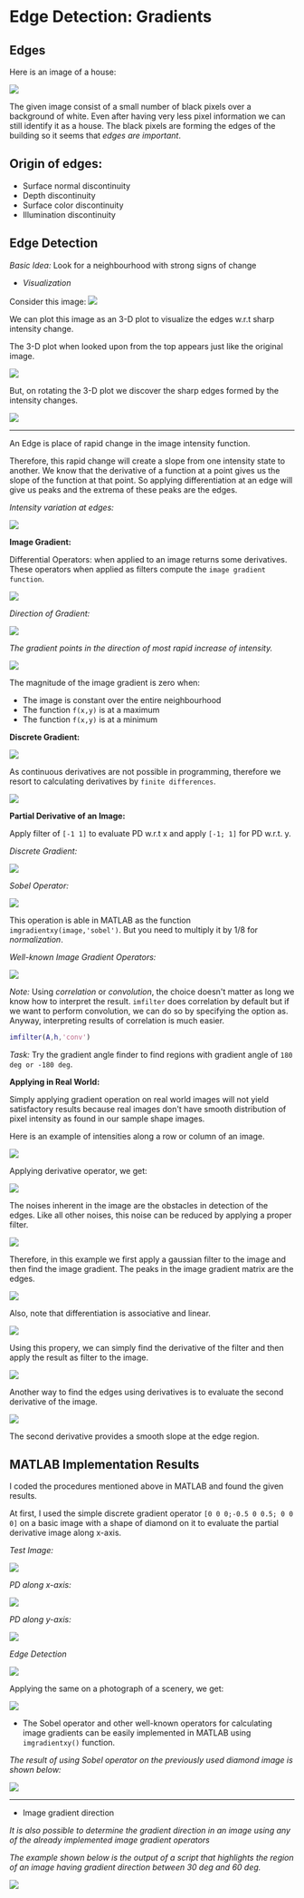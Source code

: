 # Edge Detection: Gradients

## Edges

Here is an image of a house:

![](assets/cottage.png)

The given image consist of a small number of black pixels over a background of white. Even after having very less pixel information we can still identify it as a house. The black pixels are forming the edges of the building so it seems that *edges are important*.

## Origin of edges:

* Surface normal discontinuity
* Depth discontinuity
* Surface color discontinuity
* Illumination discontinuity

## Edge Detection

*Basic Idea:* Look for a neighbourhood with strong signs of change

* *Visualization*

Consider this image:
![](./assets/img.png)

We can plot this image as an 3-D plot to visualize the edges w.r.t sharp intensity change.

The 3-D plot when looked upon from the top appears just like the original image.

![](./assets/surf.png)

But, on rotating the 3-D plot we discover the sharp edges formed by the intensity changes.

![](./assets/surf-rot.png)
<hr>

An Edge is place of rapid change in the image intensity function.

Therefore, this rapid change will create a slope from one intensity state to another. We know that the derivative of a function at a point gives us the slope of the function at that point. So applying differentiation at an edge will give us peaks and the extrema of these peaks are the edges.

*Intensity variation at edges:*

![](./assets/intensity-variation-edge.png)

**Image Gradient:**

Differential Operators: when applied to an image returns some derivatives. These operators when applied as filters compute the `image gradient function`.

![](./assets/gradient.png)

*Direction of Gradient:*

![](./assets/gradient-direction.png)

*The gradient points in the direction of most rapid increase of intensity.*

![](./assets/formula.png)

The magnitude of the image gradient is zero when:

* The image is constant over the entire neighbourhood
* The function `f(x,y)` is at a maximum
* The function `f(x,y)` is at a minimum

**Discrete Gradient:**

![](./assets/2d-derv.png)

As continuous derivatives are not possible in programming, therefore we resort to calculating derivatives by `finite differences`.

![](./assets/finite-diff.png)

**Partial Derivative of an Image:**

Apply filter of `[-1 1]` to evaluate PD w.r.t x and apply `[-1; 1]` for PD w.r.t. y.

*Discrete Gradient:*

![](./assets/dis-grad.png)

*Sobel Operator:*

![](./assets/sobel.png)

This operation is able in MATLAB as the function `imgradientxy(image,'sobel')`. But you need to multiply it by 1/8 for *normalization*.

*Well-known Image Gradient Operators:*

![](./assets/well-known-gradient.png)

*Note:* Using *correlation* or *convolution*, the choice doesn't matter as long we know how to interpret the result. `imfilter` does correlation by default but if we want to perform convolution, we can do so by specifying the option as. Anyway, interpreting results of correlation is much easier.

```matlab
imfilter(A,h,'conv')
```
*Task:* Try the gradient angle finder to find regions with gradient angle of `180 deg or -180 deg`. 

**Applying in Real World:**

Simply applying gradient operation on real world images will not yield satisfactory results because real images don't have smooth distribution of pixel intensity as found in our sample shape images.

Here is an example of intensities along a row or column of an image.

![](./assets/intensity.png)

Applying derivative operator, we get:

![](./assets/intensity-derv.png)

The noises inherent in the image are the obstacles in detection of the edges. Like all other noises, this noise can be reduced by applying a proper filter.

![](./assets/noise-vs-gradient.png)

Therefore, in this example we first apply a gaussian filter to the image and then find the image gradient. The peaks in the image gradient matrix are the edges.   

![](./assets/filter-intensity.png)

Also, note that differentiation is associative and linear.

![](./assets/note.png)

Using this propery, we can simply find the derivative of the filter and then apply the result as filter to the image.

![](./assets/short-cut.png)

Another way to find the edges using derivatives is to evaluate the second derivative of the image.

![](./assets/2nd-derv.png)

The second derivative provides a smooth slope at the edge region.

## MATLAB Implementation Results

I coded the procedures mentioned above in MATLAB and found the given results.

At first, I used the simple discrete gradient operator `[0 0 0;-0.5 0 0.5; 0 0 0]` on a basic image with a shape of diamond on it to evaluate the partial derivative image along x-axis.

*Test Image:*

![](./test-results/img-basic.png)

*PD along x-axis:*

![](./test-results/img-basic-x.png)

*PD along y-axis:*

![](./test-results/img-basic-y.png)

*Edge Detection*

![](./test-results/img-basic-r.png)

Applying the same on a photograph of a scenery, we get:

![](./test-results/img_mont1.png)

* The Sobel operator and other well-known operators for calculating image gradients can be easily implemented in MATLAB using `imgradientxy()` function.

*The result of using Sobel operator on the previously used diamond image is shown below:*

![](./test-results/sobel.png)

<hr>

* Image gradient direction

*It is also possible to determine the gradient direction in an image using any of the already implemented image gradient operators*

*The example shown below is the output of a script that highlights the region of an image having gradient direction between 30 deg and 60 deg.*

![](./test-results/grad-dir.png)








